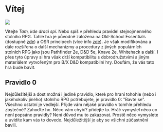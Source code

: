 # Vítej

<img src="/assets/tkds_baner_wiki_top.webp" style="zoom:100%;" />

Vítejte *Tam, kde draci spí.* Nebo spíš v přehledu pravidel stejnojmenného stolního RPG. Tahle hra je původně založena na Old-School Essentials (dostupné [zde](https://www.mytago.cz/ose)) a OSR principech (více info [zde](https://rpgforum.cz/forum/viewtopic.php?t=16408)). Je však modifikována a dále rozšířena o další mechanizmy a procedury z jiných populárních stolních RPG jako jsou Pathfinder 2e, D&D 5e, Knave 2e, Whitehack a další.  I přes tyto úpravy si hra však drží kompatibilitu s dobrodružstvími a jiným materiálem vytvořeným pro B/X D&D kompatibilní hry. Doufám, že vás tato hra bude bavit.

## Pravidlo 0

Nejdůležitější a dost možná i jediné pravidlo, které pro hraní tohohle (nebo i jakéhokoliv jiného) stolního RPG potřebujete, je pravidlo 0: "Bavte se". Všechno ostatní je vedlejší. Přijde vám nějaké pravidlo v tomhle přehledu zbytečné? Zahoďte ho. Něco vám chybí? přidejte to. Hráč vymyslel něco co není popsáno pravidly? Není důvod mu to zakazovat. Prostě něco vymyslete a uvidíte kam vás to dovede. Nejdůležitější je aby se všichni zúčastnění bavili.
